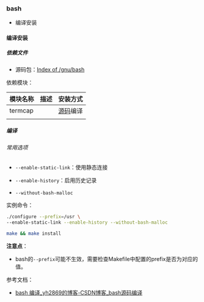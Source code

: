 ### bash

- 编译安装

#### 编译安装

##### 依赖文件

- 源码包：[Index of /gnu/bash](https://ftp.gnu.org/gnu/bash/)

依赖模块：

| 模块名称    | 描述  | 安装方式                                     |
| ------- | --- | ---------------------------------------- |
| termcap |     | [源码](https://ftp.gnu.org/gnu/termcap/)编译 |
|         |     |                                          |

##### 编译

###### 常用选项

- `--enable-static-link`：使用静态连接

- `--enable-history`：启用历史记录

- `--without-bash-malloc`

实例命令：

```bash
./configure --prefix=/usr \
--enable-static-link --enable-history --without-bash-malloc

make && make install
```

**注意点**：

- bash的`--prefix`可能不生效，需要检查Makefile中配置的prefix是否为对应的值。

参考文档：

- [bash 编译_yh2869的博客-CSDN博客_bash源码编译](https://blog.csdn.net/yh2869/article/details/83058524)
